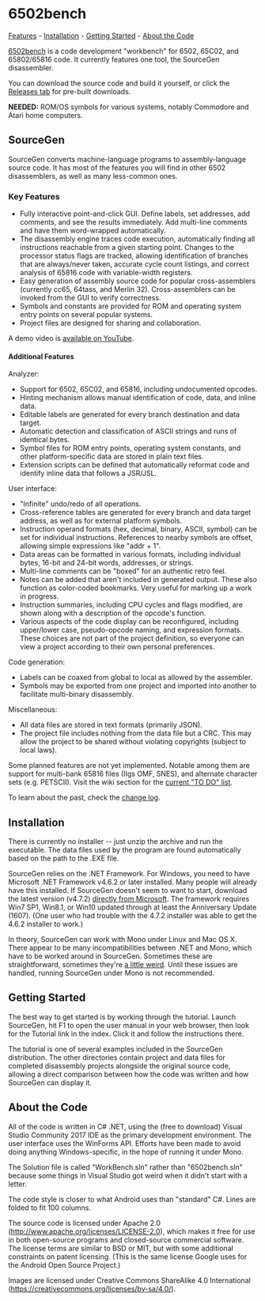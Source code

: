 # 6502bench # 

[Features](#key-features) - [Installation](#installation) - [Getting Started](#getting-started) - [About the Code](#about-the-code)

[6502bench](https://6502bench.com/) is a code development "workbench"
for 6502, 65C02, and 65802/65816 code.  It currently features one tool,
the SourceGen disassembler.

You can download the source code and build it yourself, or click the
[Releases tab](https://github.com/fadden/6502bench/releases) for
pre-built downloads.

**NEEDED:** ROM/OS symbols for various systems, notably Commodore and Atari
home computers.


## SourceGen ##

SourceGen converts machine-language programs to assembly-language source
code.  It has most of the features you will find in other 6502 disassemblers,
as well as many less-common ones.

### Key Features ###

- Fully interactive point-and-click GUI.  Define labels, set addresses,
  add comments, and see the results immediately.  Add multi-line comments
  and have them word-wrapped automatically.
- The disassembly engine traces code execution, automatically finding all
  instructions reachable from a given starting point. Changes to the
  processor status flags are tracked, allowing identification of branches
  that are always/never taken, accurate cycle count listings, and correct
  analysis of 65816 code with variable-width registers.
- Easy generation of assembly source code for popular cross-assemblers
  (currently cc65, 64tass, and Merlin 32). Cross-assemblers can be invoked
  from the GUI to verify correctness.
- Symbols and constants are provided for ROM and operating system entry
  points on several popular systems.
- Project files are designed for sharing and collaboration.</li>

A demo video is [available on YouTube](https://youtu.be/dalISyBPQq8).

#### Additional Features ####

Analyzer:
- Support for 6502, 65C02, and 65816, including undocumented opcodes.
- Hinting mechanism allows manual identification of code, data, and inline
  data.
- Editable labels are generated for every branch destination and data target.
- Automatic detection and classification of ASCII strings and runs of
  identical bytes.
- Symbol files for ROM entry points, operating system constants, and other
  platform-specific data are stored in plain text files.
- Extension scripts can be defined that automatically reformat code and
  identify inline data that follows a JSR/JSL.

User interface:
- "Infinite" undo/redo of all operations.
- Cross-reference tables are generated for every branch and data target
  address, as well as for external platform symbols.
- Instruction operand formats (hex, decimal, binary, ASCII, symbol) can be
  set for individual instructions. References to nearby symbols are offset,
  allowing simple expressions like "addr + 1".
- Data areas can be formatted in various formats, including individual
  bytes, 16-bit and 24-bit words, addresses, or strings.
- Multi-line comments can be "boxed" for an authentic retro feel.
- Notes can be added that aren't included in generated output. These also
  function as color-coded bookmarks. Very useful for marking up a work in
  progress.
- Instruction summaries, including CPU cycles and flags modified, are shown
  along with a description of the opcode's function.
- Various aspects of the code display can be reconfigured, including
  upper/lower case, pseudo-opcode naming, and expression formats. These
  choices are not part of the project definition, so everyone can view a
  project according to their own personal preferences.

Code generation:
- Labels can be coaxed from global to local as allowed by the assembler.
- Symbols may be exported from one project and imported into another to
  facilitate multi-binary disassembly.

Miscellaneous:
- All data files are stored in text formats (primarily JSON).
- The project file includes nothing from the data file but a CRC. This may
  allow the project to be shared without violating copyrights (subject to
  local laws).

Some planned features are not yet implemented.  Notable among them are
support for multi-bank 65816 files (IIgs OMF, SNES), and alternate
character sets (e.g. PETSCII).  Visit the wiki section for the
[current "TO DO" list](https://github.com/fadden/6502bench/wiki/TO-DO-List).

To learn about the past, check the
[change log](https://github.com/fadden/6502bench/wiki/Change-Log).


## Installation ##

There is currently no installer -- just unzip the archive and run the
executable.  The data files used by the program are found automatically
based on the path to the .EXE file.

SourceGen relies on the .NET Framework.  For Windows, you need to have
Microsoft .NET Framework v4.6.2 or later installed.  Many people will already
have this installed.  If SourceGen doesn't seem to want to start, download
the latest version (v4.7.2)
[directly from Microsoft](https://www.microsoft.com/net/download/dotnet-framework-runtime).
The framework requires Win7 SP1, Win8.1, or Win10 updated through at least
the Anniversary Update (1607).  (One user who had trouble with the 4.7.2
installer was able to get the 4.6.2 installer to work.)

In theory, SourceGen can work with Mono under Linux and Mac OS X.  There
appear to be many incompatibilities between .NET and Mono, which have to
be worked around in SourceGen.  Sometimes these are straightforward,
sometimes they're [a little weird](https://faddensoft.com/sgbug/).  Until
these issues are handled, running SourceGen under Mono is not recommended.


## Getting Started ##

The best way to get started is by working through the tutorial.  Launch
SourceGen, hit F1 to open the user manual in your web browser, then look
for the Tutorial link in the index.  Click it and follow the instructions
there.

The tutorial is one of several examples included in the SourceGen
distribution.  The other directories contain project and data files for
completed disassembly projects alongside the original source code, allowing
a direct comparison between how the code was written and how SourceGen can
display it.


## About the Code ##

All of the code is written in C# .NET, using the (free to download) Visual
Studio Community 2017 IDE as the primary development environment.  The user
interface uses the WinForms API.  Efforts have been made to avoid doing
anything Windows-specific, in the hope of running it under Mono.

The Solution file is called "WorkBench.sln" rather than "6502bench.sln"
because some things in Visual Studio got weird when it didn't start with a
letter.

The code style is closer to what Android uses than "standard" C#.  Lines
are folded to fit 100 columns.

The source code is licensed under Apache 2.0
(http://www.apache.org/licenses/LICENSE-2.0), which makes it free for use in
both open-source programs and closed-source commercial software.  The license
terms are similar to BSD or MIT, but with some additional constraints on
patent licensing.  (This is the same license Google uses for the Android
Open Source Project.)

Images are licensed under Creative Commons ShareAlike 4.0 International
(https://creativecommons.org/licenses/by-sa/4.0/).

